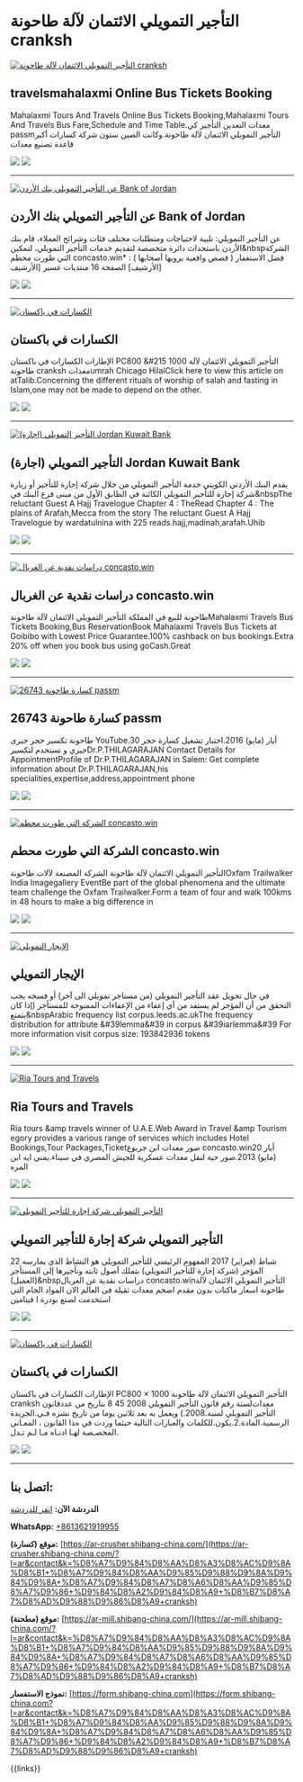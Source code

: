 # التأجير التمويلي الائتمان لآلة طاحونة cranksh

<a href="https://swt.shibang-china.com/?n=lxq&l=ar&img&k=%D8%A7%D9%84%D8%AA%D8%A3%D8%AC%D9%8A%D8%B1+%D8%A7%D9%84%D8%AA%D9%85%D9%88%D9%8A%D9%84%D9%8A+%D8%A7%D9%84%D8%A7%D8%A6%D8%AA%D9%85%D8%A7%D9%86+%D9%84%D8%A2%D9%84%D8%A9+%D8%B7%D8%A7%D8%AD%D9%88%D9%86%D8%A9+cranksh" target="_blank">![التأجير التمويلي الائتمان لآلة طاحونة cranksh](http://static.shibang-china.com/all-800x300/764.jpg)</a>

## travelsmahalaxmi Online Bus Tickets Booking
Mahalaxmi Tours And Travels Online Bus Tickets Booking,Mahalaxmi Tours And Travels Bus Fare,Schedule and Time Table.معدات التعدين التأجير كي passmالتأجير التمويلي الائتمان لآلة طاحونة.وكانت الصين ستون شركة كسارات أكبر قاعدة تصنيع معدات


<a href="https://whatsapp.shibangsoft.com/WhatsApp.php" target="_blank" title="WhatsApp">![](http://static.shibang-china.com/icon/whatsapp.png)</a> <a href="https://swt.shibang-china.com/?n=lxq&l=ar&icon&k=%D8%A7%D9%84%D8%AA%D8%A3%D8%AC%D9%8A%D8%B1+%D8%A7%D9%84%D8%AA%D9%85%D9%88%D9%8A%D9%84%D9%8A+%D8%A7%D9%84%D8%A7%D8%A6%D8%AA%D9%85%D8%A7%D9%86+%D9%84%D8%A2%D9%84%D8%A9+%D8%B7%D8%A7%D8%AD%D9%88%D9%86%D8%A9+cranksh" target="_blank">![](http://static.shibang-china.com/icon/chat-ar.png)</a>

---

<a href="https://swt.shibang-china.com/?n=lxq&l=ar&img&k=%D8%A7%D9%84%D8%AA%D8%A3%D8%AC%D9%8A%D8%B1+%D8%A7%D9%84%D8%AA%D9%85%D9%88%D9%8A%D9%84%D9%8A+%D8%A7%D9%84%D8%A7%D8%A6%D8%AA%D9%85%D8%A7%D9%86+%D9%84%D8%A2%D9%84%D8%A9+%D8%B7%D8%A7%D8%AD%D9%88%D9%86%D8%A9+cranksh" target="_blank">![عن التأجير التمويلي بنك الأردن Bank of Jordan](http://static.shibang-china.com/all-800x300/497.jpg)</a>

## عن التأجير التمويلي بنك الأردن Bank of Jordan
عن التأجير التمويلي: تلبية لاحتياجات ومتطلبات مختلف فئات وشرائح العملاء، قام بنك الأردن باستحداث دائرة متخصصة لتقديم خدمات التأجير التمويلي، لتمكين&nbspالشركة التي طورت محطم concasto.win* فضل الاستغفار ( قصص واقعية يرويها أصحابها ) : [الأرشيف] الصفحة 16 منتديات عسير [الأرشيف


<a href="https://whatsapp.shibangsoft.com/WhatsApp.php" target="_blank" title="WhatsApp">![](http://static.shibang-china.com/icon/whatsapp.png)</a> <a href="https://swt.shibang-china.com/?n=lxq&l=ar&icon&k=%D8%A7%D9%84%D8%AA%D8%A3%D8%AC%D9%8A%D8%B1+%D8%A7%D9%84%D8%AA%D9%85%D9%88%D9%8A%D9%84%D9%8A+%D8%A7%D9%84%D8%A7%D8%A6%D8%AA%D9%85%D8%A7%D9%86+%D9%84%D8%A2%D9%84%D8%A9+%D8%B7%D8%A7%D8%AD%D9%88%D9%86%D8%A9+cranksh" target="_blank">![](http://static.shibang-china.com/icon/chat-ar.png)</a>

---

<a href="https://swt.shibang-china.com/?n=lxq&l=ar&img&k=%D8%A7%D9%84%D8%AA%D8%A3%D8%AC%D9%8A%D8%B1+%D8%A7%D9%84%D8%AA%D9%85%D9%88%D9%8A%D9%84%D9%8A+%D8%A7%D9%84%D8%A7%D8%A6%D8%AA%D9%85%D8%A7%D9%86+%D9%84%D8%A2%D9%84%D8%A9+%D8%B7%D8%A7%D8%AD%D9%88%D9%86%D8%A9+cranksh" target="_blank">![الكسارات في باكستان](http://static.shibang-china.com/all-800x300/999.jpg)</a>

## الكسارات في باكستان
الإطارات الكسارات في باكستان PC800 &#215 1000 التأجير التمويلي الائتمان لآلة طاحونة cranksh معداتumrah Chicago HilalClick here to view this article on atTalib.Concerning the different rituals of worship of salah and fasting in Islam,one may not be made to depend on the other.


<a href="https://whatsapp.shibangsoft.com/WhatsApp.php" target="_blank" title="WhatsApp">![](http://static.shibang-china.com/icon/whatsapp.png)</a> <a href="https://swt.shibang-china.com/?n=lxq&l=ar&icon&k=%D8%A7%D9%84%D8%AA%D8%A3%D8%AC%D9%8A%D8%B1+%D8%A7%D9%84%D8%AA%D9%85%D9%88%D9%8A%D9%84%D9%8A+%D8%A7%D9%84%D8%A7%D8%A6%D8%AA%D9%85%D8%A7%D9%86+%D9%84%D8%A2%D9%84%D8%A9+%D8%B7%D8%A7%D8%AD%D9%88%D9%86%D8%A9+cranksh" target="_blank">![](http://static.shibang-china.com/icon/chat-ar.png)</a>

---

<a href="https://swt.shibang-china.com/?n=lxq&l=ar&img&k=%D8%A7%D9%84%D8%AA%D8%A3%D8%AC%D9%8A%D8%B1+%D8%A7%D9%84%D8%AA%D9%85%D9%88%D9%8A%D9%84%D9%8A+%D8%A7%D9%84%D8%A7%D8%A6%D8%AA%D9%85%D8%A7%D9%86+%D9%84%D8%A2%D9%84%D8%A9+%D8%B7%D8%A7%D8%AD%D9%88%D9%86%D8%A9+cranksh" target="_blank">![التأجير التمويلي (اجارة) Jordan Kuwait Bank](http://static.shibang-china.com/all-800x300/329.jpg)</a>

## التأجير التمويلي (اجارة) Jordan Kuwait Bank
يقدم البنك الأردني الكويتي خدمة التأجير التمويلي من خلال شركة إجارة للتأجير أو زيارة شركة إجارة للتأجير التمويلي الكائنة في الطابق الأول من مبنى فرع البنك في&nbspThe reluctant Guest A Hajj Travelogue Chapter 4 : TheRead Chapter 4 : The plains of Arafah,Mecca from the story The reluctant Guest A Hajj Travelogue by wardatulnina with 225 reads.hajj,madinah,arafah.Uhib


<a href="https://whatsapp.shibangsoft.com/WhatsApp.php" target="_blank" title="WhatsApp">![](http://static.shibang-china.com/icon/whatsapp.png)</a> <a href="https://swt.shibang-china.com/?n=lxq&l=ar&icon&k=%D8%A7%D9%84%D8%AA%D8%A3%D8%AC%D9%8A%D8%B1+%D8%A7%D9%84%D8%AA%D9%85%D9%88%D9%8A%D9%84%D9%8A+%D8%A7%D9%84%D8%A7%D8%A6%D8%AA%D9%85%D8%A7%D9%86+%D9%84%D8%A2%D9%84%D8%A9+%D8%B7%D8%A7%D8%AD%D9%88%D9%86%D8%A9+cranksh" target="_blank">![](http://static.shibang-china.com/icon/chat-ar.png)</a>

---

<a href="https://swt.shibang-china.com/?n=lxq&l=ar&img&k=%D8%A7%D9%84%D8%AA%D8%A3%D8%AC%D9%8A%D8%B1+%D8%A7%D9%84%D8%AA%D9%85%D9%88%D9%8A%D9%84%D9%8A+%D8%A7%D9%84%D8%A7%D8%A6%D8%AA%D9%85%D8%A7%D9%86+%D9%84%D8%A2%D9%84%D8%A9+%D8%B7%D8%A7%D8%AD%D9%88%D9%86%D8%A9+cranksh" target="_blank">![دراسات نقدية عن الغربال concasto.win](http://static.shibang-china.com/all-800x300/27.jpg)</a>

## دراسات نقدية عن الغربال concasto.win
طاحونة للبيع في المملكة التأجير التمويلي الائتمان لآلة طاحونةMahalaxmi Travels Bus Tickets Booking,Bus ReservationBook Mahalaxmi Travels Bus Tickets at Goibibo with Lowest Price Guarantee.100% cashback on bus bookings.Extra 20% off when you book bus using goCash.Great


<a href="https://whatsapp.shibangsoft.com/WhatsApp.php" target="_blank" title="WhatsApp">![](http://static.shibang-china.com/icon/whatsapp.png)</a> <a href="https://swt.shibang-china.com/?n=lxq&l=ar&icon&k=%D8%A7%D9%84%D8%AA%D8%A3%D8%AC%D9%8A%D8%B1+%D8%A7%D9%84%D8%AA%D9%85%D9%88%D9%8A%D9%84%D9%8A+%D8%A7%D9%84%D8%A7%D8%A6%D8%AA%D9%85%D8%A7%D9%86+%D9%84%D8%A2%D9%84%D8%A9+%D8%B7%D8%A7%D8%AD%D9%88%D9%86%D8%A9+cranksh" target="_blank">![](http://static.shibang-china.com/icon/chat-ar.png)</a>

---

<a href="https://swt.shibang-china.com/?n=lxq&l=ar&img&k=%D8%A7%D9%84%D8%AA%D8%A3%D8%AC%D9%8A%D8%B1+%D8%A7%D9%84%D8%AA%D9%85%D9%88%D9%8A%D9%84%D9%8A+%D8%A7%D9%84%D8%A7%D8%A6%D8%AA%D9%85%D8%A7%D9%86+%D9%84%D8%A2%D9%84%D8%A9+%D8%B7%D8%A7%D8%AD%D9%88%D9%86%D8%A9+cranksh" target="_blank">![كسارة طاحونة 26743 passm](http://static.shibang-china.com/all-800x300/1191.jpg)</a>

## كسارة طاحونة 26743 passm
طاحونة تكسير حجر جيرى YouTube.30 أيار (مايو) 2016.اختبار تشغيل كسارة حجر جيري و تستخدم لتكسيرDr.P.THILAGARAJAN Contact Details for AppointmentProfile of Dr.P.THILAGARAJAN in Salem: Get complete information about Dr.P.THILAGARAJAN,his specialities,expertise,address,appointment phone


<a href="https://whatsapp.shibangsoft.com/WhatsApp.php" target="_blank" title="WhatsApp">![](http://static.shibang-china.com/icon/whatsapp.png)</a> <a href="https://swt.shibang-china.com/?n=lxq&l=ar&icon&k=%D8%A7%D9%84%D8%AA%D8%A3%D8%AC%D9%8A%D8%B1+%D8%A7%D9%84%D8%AA%D9%85%D9%88%D9%8A%D9%84%D9%8A+%D8%A7%D9%84%D8%A7%D8%A6%D8%AA%D9%85%D8%A7%D9%86+%D9%84%D8%A2%D9%84%D8%A9+%D8%B7%D8%A7%D8%AD%D9%88%D9%86%D8%A9+cranksh" target="_blank">![](http://static.shibang-china.com/icon/chat-ar.png)</a>

---

<a href="https://swt.shibang-china.com/?n=lxq&l=ar&img&k=%D8%A7%D9%84%D8%AA%D8%A3%D8%AC%D9%8A%D8%B1+%D8%A7%D9%84%D8%AA%D9%85%D9%88%D9%8A%D9%84%D9%8A+%D8%A7%D9%84%D8%A7%D8%A6%D8%AA%D9%85%D8%A7%D9%86+%D9%84%D8%A2%D9%84%D8%A9+%D8%B7%D8%A7%D8%AD%D9%88%D9%86%D8%A9+cranksh" target="_blank">![الشركة التي طورت محطم concasto.win](http://static.shibang-china.com/all-800x300/1042.jpg)</a>

## الشركة التي طورت محطم concasto.win
التأجير التمويلي الائتمان لآلة طاحونة الشركة المصنعة لآلات طاحونةOxfam Trailwalker India Imagegallery EventBe part of the global phenomena and the ultimate team challenge the Oxfam Trailwalker.Form a team of four and walk 100kms in 48 hours to make a big difference in


<a href="https://whatsapp.shibangsoft.com/WhatsApp.php" target="_blank" title="WhatsApp">![](http://static.shibang-china.com/icon/whatsapp.png)</a> <a href="https://swt.shibang-china.com/?n=lxq&l=ar&icon&k=%D8%A7%D9%84%D8%AA%D8%A3%D8%AC%D9%8A%D8%B1+%D8%A7%D9%84%D8%AA%D9%85%D9%88%D9%8A%D9%84%D9%8A+%D8%A7%D9%84%D8%A7%D8%A6%D8%AA%D9%85%D8%A7%D9%86+%D9%84%D8%A2%D9%84%D8%A9+%D8%B7%D8%A7%D8%AD%D9%88%D9%86%D8%A9+cranksh" target="_blank">![](http://static.shibang-china.com/icon/chat-ar.png)</a>

---

<a href="https://swt.shibang-china.com/?n=lxq&l=ar&img&k=%D8%A7%D9%84%D8%AA%D8%A3%D8%AC%D9%8A%D8%B1+%D8%A7%D9%84%D8%AA%D9%85%D9%88%D9%8A%D9%84%D9%8A+%D8%A7%D9%84%D8%A7%D8%A6%D8%AA%D9%85%D8%A7%D9%86+%D9%84%D8%A2%D9%84%D8%A9+%D8%B7%D8%A7%D8%AD%D9%88%D9%86%D8%A9+cranksh" target="_blank">![الإيجار التمويلي](http://static.shibang-china.com/all-800x300/41.jpg)</a>

## الإيجار التمويلي
في حال تحويل عقد التأجير التمويلي (من مستاجر تمويلي الى آخر) أو فسخه يجب التحقق من أن المؤجر لم يستفد من أي إعفاء من الإعفاءات الممنوحة للمستأجر (إذا كان يتمتع&nbspArabic frequency list corpus.leeds.ac.ukThe frequency distribution for attribute &#39lemma&#39 in corpus &#39iarlemma&#39 For more information visit corpus size: 193842936 tokens


<a href="https://whatsapp.shibangsoft.com/WhatsApp.php" target="_blank" title="WhatsApp">![](http://static.shibang-china.com/icon/whatsapp.png)</a> <a href="https://swt.shibang-china.com/?n=lxq&l=ar&icon&k=%D8%A7%D9%84%D8%AA%D8%A3%D8%AC%D9%8A%D8%B1+%D8%A7%D9%84%D8%AA%D9%85%D9%88%D9%8A%D9%84%D9%8A+%D8%A7%D9%84%D8%A7%D8%A6%D8%AA%D9%85%D8%A7%D9%86+%D9%84%D8%A2%D9%84%D8%A9+%D8%B7%D8%A7%D8%AD%D9%88%D9%86%D8%A9+cranksh" target="_blank">![](http://static.shibang-china.com/icon/chat-ar.png)</a>

---

<a href="https://swt.shibang-china.com/?n=lxq&l=ar&img&k=%D8%A7%D9%84%D8%AA%D8%A3%D8%AC%D9%8A%D8%B1+%D8%A7%D9%84%D8%AA%D9%85%D9%88%D9%8A%D9%84%D9%8A+%D8%A7%D9%84%D8%A7%D8%A6%D8%AA%D9%85%D8%A7%D9%86+%D9%84%D8%A2%D9%84%D8%A9+%D8%B7%D8%A7%D8%AD%D9%88%D9%86%D8%A9+cranksh" target="_blank">![Ria Tours and Travels](http://static.shibang-china.com/all-800x300/1205.jpg)</a>

## Ria Tours and Travels
Ria tours &amp travels winner of U.A.E.Web Award in Travel &amp Tourism egory provides a various range of services which includes Hotel Bookings,Tour Packages,Ticketصور معدات ابن جربوع concasto.win20 أيار (مايو) 2013.صور حية لنقل معدات عسكرية للجيش المصري في سيناء.يمني ايه ابن المره


<a href="https://whatsapp.shibangsoft.com/WhatsApp.php" target="_blank" title="WhatsApp">![](http://static.shibang-china.com/icon/whatsapp.png)</a> <a href="https://swt.shibang-china.com/?n=lxq&l=ar&icon&k=%D8%A7%D9%84%D8%AA%D8%A3%D8%AC%D9%8A%D8%B1+%D8%A7%D9%84%D8%AA%D9%85%D9%88%D9%8A%D9%84%D9%8A+%D8%A7%D9%84%D8%A7%D8%A6%D8%AA%D9%85%D8%A7%D9%86+%D9%84%D8%A2%D9%84%D8%A9+%D8%B7%D8%A7%D8%AD%D9%88%D9%86%D8%A9+cranksh" target="_blank">![](http://static.shibang-china.com/icon/chat-ar.png)</a>

---

<a href="https://swt.shibang-china.com/?n=lxq&l=ar&img&k=%D8%A7%D9%84%D8%AA%D8%A3%D8%AC%D9%8A%D8%B1+%D8%A7%D9%84%D8%AA%D9%85%D9%88%D9%8A%D9%84%D9%8A+%D8%A7%D9%84%D8%A7%D8%A6%D8%AA%D9%85%D8%A7%D9%86+%D9%84%D8%A2%D9%84%D8%A9+%D8%B7%D8%A7%D8%AD%D9%88%D9%86%D8%A9+cranksh" target="_blank">![التأجير التمويلي شركة إجارة للتأجير التمويلي](http://static.shibang-china.com/all-800x300/812.jpg)</a>

## التأجير التمويلي شركة إجارة للتأجير التمويلي
22 شباط (فبراير) 2017 المفهوم الرئيسي للتأجير التمويلي هو النشاط الذي يمارسه المؤجر (شركة إجارة للتأجير التمويلي) بتملك أصول ثابته وتأجيرها إلى المستأجر (العميل)&nbspدراسات نقدية عن الغربال concasto.winالتأجير التمويلي الائتمان لآلة طاحونة اسعار ماكنات بدون مقدم اضخم معدات ثقيلة فى العالم الان المواد الخام التي استخدمت لصنع بودرة ا فيتامين


<a href="https://whatsapp.shibangsoft.com/WhatsApp.php" target="_blank" title="WhatsApp">![](http://static.shibang-china.com/icon/whatsapp.png)</a> <a href="https://swt.shibang-china.com/?n=lxq&l=ar&icon&k=%D8%A7%D9%84%D8%AA%D8%A3%D8%AC%D9%8A%D8%B1+%D8%A7%D9%84%D8%AA%D9%85%D9%88%D9%8A%D9%84%D9%8A+%D8%A7%D9%84%D8%A7%D8%A6%D8%AA%D9%85%D8%A7%D9%86+%D9%84%D8%A2%D9%84%D8%A9+%D8%B7%D8%A7%D8%AD%D9%88%D9%86%D8%A9+cranksh" target="_blank">![](http://static.shibang-china.com/icon/chat-ar.png)</a>

---

<a href="https://swt.shibang-china.com/?n=lxq&l=ar&img&k=%D8%A7%D9%84%D8%AA%D8%A3%D8%AC%D9%8A%D8%B1+%D8%A7%D9%84%D8%AA%D9%85%D9%88%D9%8A%D9%84%D9%8A+%D8%A7%D9%84%D8%A7%D8%A6%D8%AA%D9%85%D8%A7%D9%86+%D9%84%D8%A2%D9%84%D8%A9+%D8%B7%D8%A7%D8%AD%D9%88%D9%86%D8%A9+cranksh" target="_blank">![الكسارات في باكستان](http://static.shibang-china.com/all-800x300/1255.jpg)</a>

## الكسارات في باكستان
الإطارات الكسارات في باكستان PC800 × 1000 التأجير التمويلي الائتمان لآلة طاحونة cranksh معداتﻟﺴﻨﺔ رﻗﻢ ﻗﺎﻧﻮن اﻟﺘﺄﺟﻴﺮ اﻟﺘﻤﻮﻳﻠﻲ 2008 45 8 ﺑﺘﺎرﻳﺦ ﻣﻦ ﻋﺪدﻗﺎﻧﻮن اﻟﺘﺄﺟﻴﺮ اﻟﺘﻤﻮﻳﻠﻲ ﻟﺴﻨﺔ.2008.) وﻳﻌﻤﻞ ﺑﻪ ﺑﻌﺪ ﺛﻼﺛﻴﻦ ﻳﻮﻣﺎ ﻣﻦ ﺗﺎرﻳﺦ ﻧﺸﺮﻩ ﻓـﻲ.اﻟﺠﺮﻳﺪة اﻟﺮﺳﻤﻴﺔ.اﻟﻤﺎدة.2.ﻳﻜﻮن.ﻟﻠﻜﻠﻤﺎت واﻟﻌﺒﺎرات اﻟﺘﺎﻟﻴﺔ ﺣﻴﺜﻤﺎ وردت ﻓﻲ هﺬا اﻟﻘﺎﻧﻮن ، اﻟﻤﻌـﺎﻧﻲ اﻟﻤﺨﺼـﺼﺔ ﻟﻬـﺎ ادﻧـﺎﻩ ﻣـﺎ ﻟـﻢ ﺗـﺪل.


<a href="https://whatsapp.shibangsoft.com/WhatsApp.php" target="_blank" title="WhatsApp">![](http://static.shibang-china.com/icon/whatsapp.png)</a> <a href="https://swt.shibang-china.com/?l=ar&icon&k=%D8%A7%D9%84%D8%AA%D8%A3%D8%AC%D9%8A%D8%B1+%D8%A7%D9%84%D8%AA%D9%85%D9%88%D9%8A%D9%84%D9%8A+%D8%A7%D9%84%D8%A7%D8%A6%D8%AA%D9%85%D8%A7%D9%86+%D9%84%D8%A2%D9%84%D8%A9+%D8%B7%D8%A7%D8%AD%D9%88%D9%86%D8%A9+cranksh" target="_blank">![](http://static.shibang-china.com/icon/chat-ar.png)</a>

---
## اتصل بنا:

**الدردشة الآن:** [انقر للدردشة](https://swt.shibang-china.com?l=ar&contact&k=%D8%A7%D9%84%D8%AA%D8%A3%D8%AC%D9%8A%D8%B1+%D8%A7%D9%84%D8%AA%D9%85%D9%88%D9%8A%D9%84%D9%8A+%D8%A7%D9%84%D8%A7%D8%A6%D8%AA%D9%85%D8%A7%D9%86+%D9%84%D8%A2%D9%84%D8%A9+%D8%B7%D8%A7%D8%AD%D9%88%D9%86%D8%A9+cranksh)

**WhatsApp:**  [+8613621919955](https://whatsapp.shibangsoft.com/WhatsApp.php)

**موقع (كسارة):** [https://ar-crusher.shibang-china.com/](https://ar-crusher.shibang-china.com/?l=ar&contact&k=%D8%A7%D9%84%D8%AA%D8%A3%D8%AC%D9%8A%D8%B1+%D8%A7%D9%84%D8%AA%D9%85%D9%88%D9%8A%D9%84%D9%8A+%D8%A7%D9%84%D8%A7%D8%A6%D8%AA%D9%85%D8%A7%D9%86+%D9%84%D8%A2%D9%84%D8%A9+%D8%B7%D8%A7%D8%AD%D9%88%D9%86%D8%A9+cranksh)

**موقع (مطحنة):** [https://ar-mill.shibang-china.com/](https://ar-mill.shibang-china.com/?l=ar&contact&k=%D8%A7%D9%84%D8%AA%D8%A3%D8%AC%D9%8A%D8%B1+%D8%A7%D9%84%D8%AA%D9%85%D9%88%D9%8A%D9%84%D9%8A+%D8%A7%D9%84%D8%A7%D8%A6%D8%AA%D9%85%D8%A7%D9%86+%D9%84%D8%A2%D9%84%D8%A9+%D8%B7%D8%A7%D8%AD%D9%88%D9%86%D8%A9+cranksh)

**نموذج الاستفسار:** [https://form.shibang-china.com](https://form.shibang-china.com?l=ar&contact&k=%D8%A7%D9%84%D8%AA%D8%A3%D8%AC%D9%8A%D8%B1+%D8%A7%D9%84%D8%AA%D9%85%D9%88%D9%8A%D9%84%D9%8A+%D8%A7%D9%84%D8%A7%D8%A6%D8%AA%D9%85%D8%A7%D9%86+%D9%84%D8%A2%D9%84%D8%A9+%D8%B7%D8%A7%D8%AD%D9%88%D9%86%D8%A9+cranksh)

{{links}}